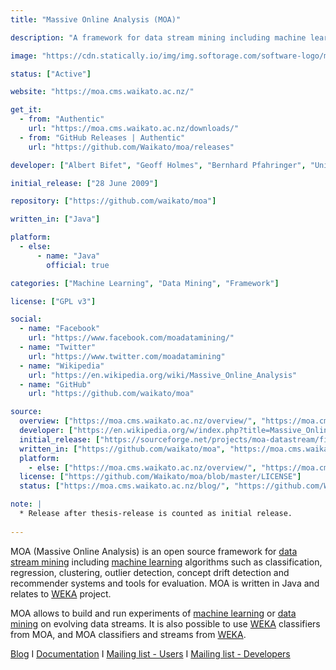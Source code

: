 ```yaml
---
title: "Massive Online Analysis (MOA)"

description: "A framework for data stream mining including machine learning algorithms such as classification, regression, clustering, outlier detection, concept drift detection and recommender systems and tools for evaluation"

image: "https://cdn.statically.io/img/img.softorage.com/software-logo/massive-online-analysis-moa.png?h=64"

status: ["Active"]

website: "https://moa.cms.waikato.ac.nz/"

get_it:
  - from: "Authentic"
    url: "https://moa.cms.waikato.ac.nz/downloads/"
  - from: "GitHub Releases | Authentic"
    url: "https://github.com/Waikato/moa/releases"

developer: ["Albert Bifet", "Geoff Holmes", "Bernhard Pfahringer", "University of Waikato", "Contributors"]

initial_release: ["28 June 2009"]

repository: ["https://github.com/waikato/moa"]

written_in: ["Java"]

platform:
  - else:
      - name: "Java"
        official: true

categories: ["Machine Learning", "Data Mining", "Framework"]

license: ["GPL v3"]

social:
  - name: "Facebook"
    url: "https://www.facebook.com/moadatamining/"
  - name: "Twitter"
    url: "https://www.twitter.com/moadatamining"
  - name: "Wikipedia"
    url: "https://en.wikipedia.org/wiki/Massive_Online_Analysis"
  - name: "GitHub"
    url: "https://github.com/waikato/moa"

source:
  overview: ["https://moa.cms.waikato.ac.nz/overview/", "https://moa.cms.waikato.ac.nz/", "https://en.wikipedia.org/w/index.php?title=Massive_Online_Analysis&oldid=881095519"]
  developer: ["https://en.wikipedia.org/w/index.php?title=Massive_Online_Analysis&oldid=881095519", "https://moa.cms.waikato.ac.nz/people/"]
  initial_release: ["https://sourceforge.net/projects/moa-datastream/files/MOA/June%2009/"]
  written_in: ["https://github.com/waikato/moa", "https://moa.cms.waikato.ac.nz/overview/"]
  platform:
    - else: ["https://moa.cms.waikato.ac.nz/overview/", "https://moa.cms.waikato.ac.nz/getting-started/"]
  license: ["https://github.com/Waikato/moa/blob/master/LICENSE"]
  status: ["https://moa.cms.waikato.ac.nz/blog/", "https://github.com/Waikato/moa/graphs/contributors"]

note: |
  * Release after thesis-release is counted as initial release.
  
---
```

  MOA (Massive Online Analysis) is an open source framework for [data stream mining](/categories/data-mining) including [machine learning](/categories/machine-learning) algorithms such as classification, regression, clustering, outlier detection, concept drift detection and recommender systems and tools for evaluation. MOA is written in Java and relates to [WEKA](/software/weka/) project.
  
  MOA allows to build and run experiments of [machine learning](/categories/machine-learning) or [data mining](/categories/data-mining) on evolving data streams. It is also possible to use [WEKA](/software/weka/) classifiers from MOA, and MOA classifiers and streams from [WEKA](/software/weka/).
  
  [Blog](https://moa.cms.waikato.ac.nz/blog/)  I  [Documentation](https://moa.cms.waikato.ac.nz/documentation/)  I  [Mailing list - Users](https://groups.google.com/group/moa-users)  I  [Mailing list - Developers](https://groups.google.com/group/moa-development)

